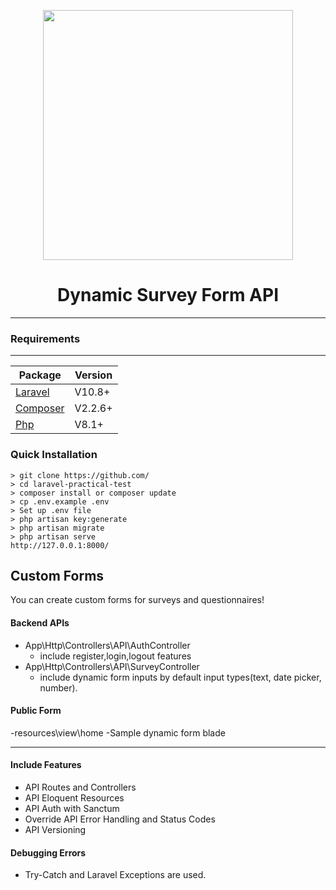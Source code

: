 <p align="center"><a href="https://laravel.com" target="_blank"><img src="https://raw.githubusercontent.com/laravel/art/master/logo-lockup/5%20SVG/2%20CMYK/1%20Full%20Color/laravel-logolockup-cmyk-red.svg" width="400"></a></p>
<h1 align="center">Dynamic Survey Form API</h1>
<hr>

### Requirements

<hr>

<table>
    <thead>
        <tr>
            <th>Package</th>
            <th>Version</th>
        </tr>
    </thead>
    <tbody>
        <tr>
            <td><a href="https://laravel.com/docs/10.x/readme" rel="nofollow">Laravel</a></td>
            <td>V10.8+</td>
        </tr>
        <tr>
            <td><a href="https://getcomposer.org/" rel="nofollow">Composer</a></td>
            <td>V2.2.6+</td>
        </tr>
        <tr>
            <td><a href="https://www.php.net/" rel="nofollow">Php</a></td>
            <td>V8.1+</td>
        </tr>
    </tbody>
</table>


### Quick Installation

    > git clone https://github.com/
    > cd laravel-practical-test
    > composer install or composer update
    > cp .env.example .env
    > Set up .env file
    > php artisan key:generate
    > php artisan migrate
    > php artisan serve
    http://127.0.0.1:8000/

## Custom Forms

You can create custom forms for surveys and questionnaires!

#### Backend APIs
- App\Http\Controllers\API\AuthController
  - include register,login,logout features
- App\Http\Controllers\API\SurveyController
  - include dynamic form inputs by default input types(text, date picker, number).

#### Public Form
-resources\view\home
  -Sample dynamic form blade

<hr>

#### Include Features
- API Routes and Controllers
- API Eloquent Resources
- API Auth with Sanctum
- Override API Error Handling and Status Codes
- API Versioning

#### Debugging Errors
- Try-Catch and Laravel Exceptions are used.
